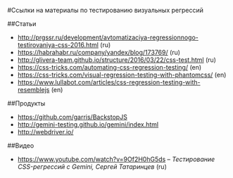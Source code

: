 #Ссылки на материалы по тестированию визуальных регрессий

##Статьи
* http://prgssr.ru/development/avtomatizaciya-regressionnogo-testirovaniya-css-2016.html (ru)
* https://habrahabr.ru/company/yandex/blog/173769/  (ru)
* http://glivera-team.github.io/structure/2016/03/22/css-test.html  (ru)
* https://css-tricks.com/automating-css-regression-testing/ (en)
* https://css-tricks.com/visual-regression-testing-with-phantomcss/  (en)
* https://www.lullabot.com/articles/css-regression-testing-with-resemblejs  (en)

##Продукты
* https://github.com/garris/BackstopJS
* http://gemini-testing.github.io/gemini/index.html
* http://webdriver.io/

##Видео
* https://www.youtube.com/watch?v=9Of2H0hG5ds – *Тестирование CSS-регрессий с Gemini, Сергей Татаринцев* (ru)
